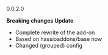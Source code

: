 0.0.2.0

**Breaking changes Update**
* Complete rewrite of the add-on
* Based on hassioaddons/base now
* Changed (grouped) config
